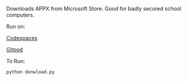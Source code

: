 Downloads APPX from Microsoft Store. Good for badly secured school computers.

Run on:

[Codespaces](https://codespaces.new/Inglan2/AppX-Downloader?quickstart=1)

[Gitpod](https://gitpod.io/?autostart=true#https://github.com/Inglan2/AppX-Downloader)

To Run:
```sh
python donwload.py
```
